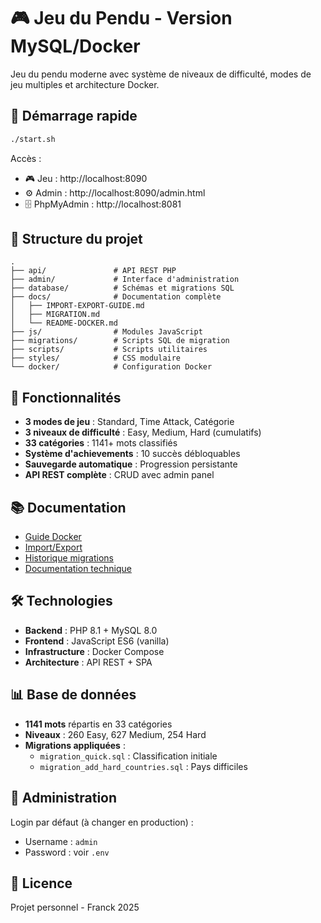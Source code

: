 # 🎮 Jeu du Pendu - Version MySQL/Docker

Jeu du pendu moderne avec système de niveaux de difficulté, modes de jeu multiples et architecture Docker.

## 🚀 Démarrage rapide

```bash
./start.sh
```

Accès :
- 🎮 Jeu : http://localhost:8090
- ⚙️ Admin : http://localhost:8090/admin.html
- 🗄️ PhpMyAdmin : http://localhost:8081

## 📁 Structure du projet

```
.
├── api/               # API REST PHP
├── admin/             # Interface d'administration
├── database/          # Schémas et migrations SQL
├── docs/              # Documentation complète
│   ├── IMPORT-EXPORT-GUIDE.md
│   ├── MIGRATION.md
│   └── README-DOCKER.md
├── js/                # Modules JavaScript
├── migrations/        # Scripts SQL de migration
├── scripts/           # Scripts utilitaires
├── styles/            # CSS modulaire
└── docker/            # Configuration Docker
```

## 🎯 Fonctionnalités

- **3 modes de jeu** : Standard, Time Attack, Catégorie
- **3 niveaux de difficulté** : Easy, Medium, Hard (cumulatifs)
- **33 catégories** : 1141+ mots classifiés
- **Système d'achievements** : 10 succès débloquables
- **Sauvegarde automatique** : Progression persistante
- **API REST complète** : CRUD avec admin panel

## 📚 Documentation

- [Guide Docker](docs/README-DOCKER.md)
- [Import/Export](docs/IMPORT-EXPORT-GUIDE.md)
- [Historique migrations](docs/MIGRATION.md)
- [Documentation technique](CLAUDE.md)

## 🛠️ Technologies

- **Backend** : PHP 8.1 + MySQL 8.0
- **Frontend** : JavaScript ES6 (vanilla)
- **Infrastructure** : Docker Compose
- **Architecture** : API REST + SPA

## 📊 Base de données

- **1141 mots** répartis en 33 catégories
- **Niveaux** : 260 Easy, 627 Medium, 254 Hard
- **Migrations appliquées** :
  - `migration_quick.sql` : Classification initiale
  - `migration_add_hard_countries.sql` : Pays difficiles

## 🔧 Administration

Login par défaut (à changer en production) :
- Username : `admin`
- Password : voir `.env`

## 📝 Licence

Projet personnel - Franck 2025